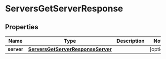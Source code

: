 

# ServersGetServerResponse


## Properties

| Name | Type | Description | Notes |
|------------ | ------------- | ------------- | -------------|
|**server** | [**ServersGetServerResponseServer**](ServersGetServerResponseServer.md) |  |  [optional] |



